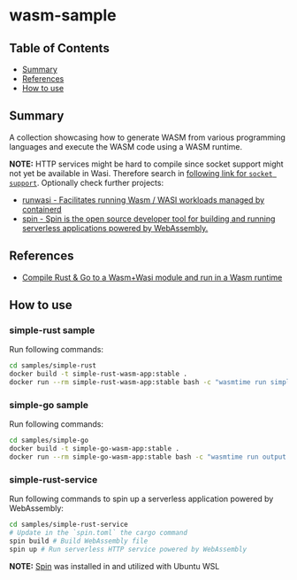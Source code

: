 # wasm-sample

## Table of Contents

- [Summary](#summary)
- [References](#references)
- [How to use](#how-to-use)

## Summary

A collection showcasing how to generate WASM from various programming languages and execute the WASM code using a WASM runtime. 

**NOTE:** HTTP services might be hard to compile since socket support might not yet be available in Wasi. Therefore search in [following link for `socket support`](https://atamel.dev/posts/2023/06-26_compile_rust_go_wasm_wasi/). Optionally check further projects:
- [runwasi - Facilitates running Wasm / WASI workloads managed by containerd](https://github.com/containerd/runwasi)
- [spin - Spin is the open source developer tool for building and running serverless applications powered by WebAssembly.](https://github.com/fermyon/spin)

## References

- [Compile Rust & Go to a Wasm+Wasi module and run in a Wasm runtime](https://atamel.dev/posts/2023/06-26_compile_rust_go_wasm_wasi/)

## How to use

### simple-rust sample

Run following commands:

```sh
cd samples/simple-rust
docker build -t simple-rust-wasm-app:stable .
docker run --rm simple-rust-wasm-app:stable bash -c "wasmtime run simple-rust.wasm"
```

### simple-go sample

Run following commands:

```sh
cd samples/simple-go
docker build -t simple-go-wasm-app:stable .
docker run --rm simple-go-wasm-app:stable bash -c "wasmtime run output.wasm"
```

### simple-rust-service

Run following commands to spin up a serverless application powered by WebAssembly:

```sh
cd samples/simple-rust-service
# Update in the `spin.toml` the cargo command
spin build # Build WebAssembly file
spin up # Run serverless HTTP service powered by WebAssembly
```

**NOTE:** [Spin](https://github.com/fermyon/spin) was installed in and utilized with Ubuntu WSL